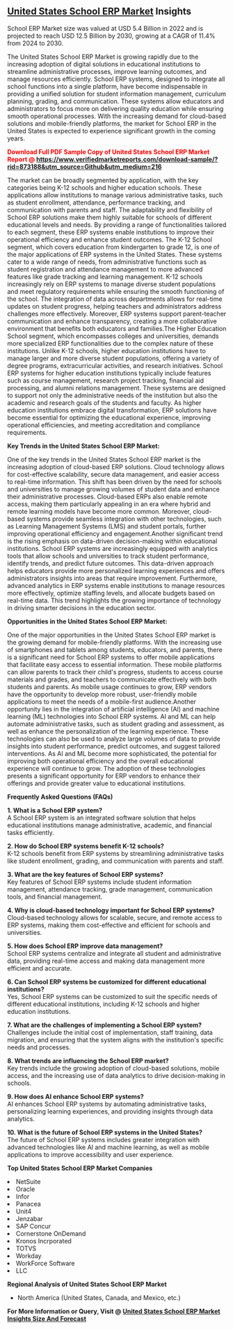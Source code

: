 <h2><a href="https://www.verifiedmarketreports.com/download-sample/?rid=873188&amp;utm_source=Github&amp;utm_medium=216" target="_blank">United States School ERP Market</a> Insights</h2><p>School ERP Market size was valued at USD 5.4 Billion in 2022 and is projected to reach USD 12.5 Billion by 2030, growing at a CAGR of 11.4% from 2024 to 2030.</p><p><p>The United States School ERP Market is growing rapidly due to the increasing adoption of digital solutions in educational institutions to streamline administrative processes, improve learning outcomes, and manage resources efficiently. School ERP systems, designed to integrate all school functions into a single platform, have become indispensable in providing a unified solution for student information management, curriculum planning, grading, and communication. These systems allow educators and administrators to focus more on delivering quality education while ensuring smooth operational processes. With the increasing demand for cloud-based solutions and mobile-friendly platforms, the market for School ERP in the United States is expected to experience significant growth in the coming years. </p><p><strong><p><span class=""><span style="color: #ff0000;"><strong>Download Full PDF Sample Copy of United States School ERP Market Report</strong> @ </span><a href="https://www.verifiedmarketreports.com/download-sample/?rid=873188&amp;utm_source=Github&amp;utm_medium=216" target="_blank">https://www.verifiedmarketreports.com/download-sample/?rid=873188&amp;utm_source=Github&amp;utm_medium=216</a></span></p></strong></p><p>The market can be broadly segmented by application, with the key categories being K-12 schools and higher education schools. These applications allow institutions to manage various administrative tasks, such as student enrollment, attendance, performance tracking, and communication with parents and staff. The adaptability and flexibility of School ERP solutions make them highly suitable for schools of different educational levels and needs. By providing a range of functionalities tailored to each segment, these ERP systems enable institutions to improve their operational efficiency and enhance student outcomes. The K-12 School segment, which covers education from kindergarten to grade 12, is one of the major applications of ERP systems in the United States. These systems cater to a wide range of needs, from administrative functions such as student registration and attendance management to more advanced features like grade tracking and learning management. K-12 schools increasingly rely on ERP systems to manage diverse student populations and meet regulatory requirements while ensuring the smooth functioning of the school. The integration of data across departments allows for real-time updates on student progress, helping teachers and administrators address challenges more effectively. Moreover, ERP systems support parent-teacher communication and enhance transparency, creating a more collaborative environment that benefits both educators and families.The Higher Education School segment, which encompasses colleges and universities, demands more specialized ERP functionalities due to the complex nature of these institutions. Unlike K-12 schools, higher education institutions have to manage larger and more diverse student populations, offering a variety of degree programs, extracurricular activities, and research initiatives. School ERP systems for higher education institutions typically include features such as course management, research project tracking, financial aid processing, and alumni relations management. These systems are designed to support not only the administrative needs of the institution but also the academic and research goals of the students and faculty. As higher education institutions embrace digital transformation, ERP solutions have become essential for optimizing the educational experience, improving operational efficiencies, and meeting accreditation and compliance requirements.<p><strong>Key Trends in the United States School ERP Market:</strong></p><p>One of the key trends in the United States School ERP market is the increasing adoption of cloud-based ERP solutions. Cloud technology allows for cost-effective scalability, secure data management, and easier access to real-time information. This shift has been driven by the need for schools and universities to manage growing volumes of student data and enhance their administrative processes. Cloud-based ERPs also enable remote access, making them particularly appealing in an era where hybrid and remote learning models have become more common. Moreover, cloud-based systems provide seamless integration with other technologies, such as Learning Management Systems (LMS) and student portals, further improving operational efficiency and engagement.Another significant trend is the rising emphasis on data-driven decision-making within educational institutions. School ERP systems are increasingly equipped with analytics tools that allow schools and universities to track student performance, identify trends, and predict future outcomes. This data-driven approach helps educators provide more personalized learning experiences and offers administrators insights into areas that require improvement. Furthermore, advanced analytics in ERP systems enable institutions to manage resources more effectively, optimize staffing levels, and allocate budgets based on real-time data. This trend highlights the growing importance of technology in driving smarter decisions in the education sector.<p><strong>Opportunities in the United States School ERP Market:</strong></p><p>One of the major opportunities in the United States School ERP market is the growing demand for mobile-friendly platforms. With the increasing use of smartphones and tablets among students, educators, and parents, there is a significant need for School ERP systems to offer mobile applications that facilitate easy access to essential information. These mobile platforms can allow parents to track their child's progress, students to access course materials and grades, and teachers to communicate effectively with both students and parents. As mobile usage continues to grow, ERP vendors have the opportunity to develop more robust, user-friendly mobile applications to meet the needs of a mobile-first audience.Another opportunity lies in the integration of artificial intelligence (AI) and machine learning (ML) technologies into School ERP systems. AI and ML can help automate administrative tasks, such as student grading and assessment, as well as enhance the personalization of the learning experience. These technologies can also be used to analyze large volumes of data to provide insights into student performance, predict outcomes, and suggest tailored interventions. As AI and ML become more sophisticated, the potential for improving both operational efficiency and the overall educational experience will continue to grow. The adoption of these technologies presents a significant opportunity for ERP vendors to enhance their offerings and provide greater value to educational institutions.<p><strong>Frequently Asked Questions (FAQs)</strong></p><p><strong>1. What is a School ERP system?</strong><br>A School ERP system is an integrated software solution that helps educational institutions manage administrative, academic, and financial tasks efficiently.</p><p><strong>2. How do School ERP systems benefit K-12 schools?</strong><br>K-12 schools benefit from ERP systems by streamlining administrative tasks like student enrollment, grading, and communication with parents and staff.</p><p><strong>3. What are the key features of School ERP systems?</strong><br>Key features of School ERP systems include student information management, attendance tracking, grade management, communication tools, and financial management.</p><p><strong>4. Why is cloud-based technology important for School ERP systems?</strong><br>Cloud-based technology allows for scalable, secure, and remote access to ERP systems, making them cost-effective and efficient for schools and universities.</p><p><strong>5. How does School ERP improve data management?</strong><br>School ERP systems centralize and integrate all student and administrative data, providing real-time access and making data management more efficient and accurate.</p><p><strong>6. Can School ERP systems be customized for different educational institutions?</strong><br>Yes, School ERP systems can be customized to suit the specific needs of different educational institutions, including K-12 schools and higher education institutions.</p><p><strong>7. What are the challenges of implementing a School ERP system?</strong><br>Challenges include the initial cost of implementation, staff training, data migration, and ensuring that the system aligns with the institution's specific needs and processes.</p><p><strong>8. What trends are influencing the School ERP market?</strong><br>Key trends include the growing adoption of cloud-based solutions, mobile access, and the increasing use of data analytics to drive decision-making in schools.</p><p><strong>9. How does AI enhance School ERP systems?</strong><br>AI enhances School ERP systems by automating administrative tasks, personalizing learning experiences, and providing insights through data analytics.</p><p><strong>10. What is the future of School ERP systems in the United States?</strong><br>The future of School ERP systems includes greater integration with advanced technologies like AI and machine learning, as well as mobile applications to improve accessibility and user experience.</p></p><p><strong>Top United States School ERP Market Companies</strong></p><div data-test-id=""><p><li>NetSuite</li><li> Oracle</li><li> Infor</li><li> Panacea</li><li> Unit4</li><li> Jenzabar</li><li> SAP Concur</li><li> Cornerstone OnDemand</li><li> Kronos Incrporated</li><li> TOTVS</li><li> Workday</li><li> WorkForce Software</li><li> LLC</li></p><div><strong>Regional Analysis of&nbsp;United States School ERP Market</strong></div><ul><li dir="ltr"><p dir="ltr">North America&nbsp;(United States, Canada, and Mexico, etc.)</p></li></ul><p><strong>For More Information or Query, Visit @&nbsp;</strong><strong><a href="https://www.verifiedmarketreports.com/product/school-erp-market/?utm_source=Github&amp;utm_medium=216" target="_blank">United States School ERP Market Insights Size And Forecast</a></strong></p></div>
